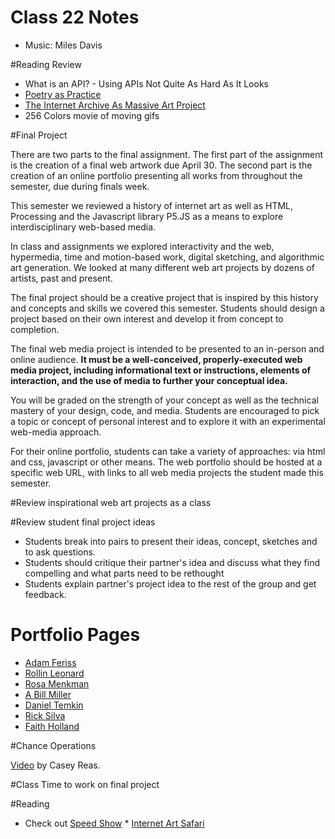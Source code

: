 Class 22 Notes
==============

* Music: Miles Davis

#Reading Review

* What is an API? - Using APIs Not Quite As Hard As It Looks
* [Poetry as Practice](http://rhizome.org/editorial/2015/mar/2/first-look-poetry/)
* [The Internet Archive As Massive Art Project](http://www.fastcolabs.com/3038062/the-internet-archive-as-massive-art-project)
* 256 Colors movie of moving gifs

#Final Project

There are two parts to the final assignment. The first part of the assignment is the creation of a final web artwork due April 30. The second part is the creation of an online portfolio presenting all works from throughout the semester, due during finals week.

This semester we reviewed a history of internet art as well as HTML, Processing and the Javascript library P5.JS as a means to explore interdisciplinary web-based media.

In class and assignments we explored interactivity and the web, hypermedia, time and motion-based work, digital sketching, and algorithmic art generation. We looked at many different web art projects by dozens of artists, past and present.

The final project should be a creative project that is inspired by this history and concepts and skills we covered this semester. Students should design a project based on their own interest and develop it from concept to completion.

The final web media project is intended to be presented to an in-person and online audience. **It must be a well-conceived, properly-executed web media project, including informational text or instructions, elements of interaction, and the use of media to further your conceptual idea.** 

You will be graded on the strength of your concept as well as the technical mastery of your design, code, and media. Students are encouraged to pick a topic or concept of personal interest and to explore it with an experimental web-media approach. 

For their online portfolio, students can take a variety of approaches: via html and css, javascript or other means. The web portfolio should be hosted at a specific web URL, with links to all web media projects the student made this semester.

#Review inspirational web art projects as a class

#Review student final project ideas

* Students break into pairs to present their ideas, concept, sketches and to ask questions.
* Students should critique their partner's idea and discuss what they find compelling and what parts need to be rethought
* Students explain partner's project idea to the rest of the group and get feedback.

# Portfolio Pages

* [Adam Feriss](http://www.adamferriss.com/)
* [Rollin Leonard](http://rollinleonard.com/)
* [Rosa Menkman](http://rosa-menkman.blogspot.nl/)
* [A Bill Miller](http://www.master-list2000.com/abillmiller/)
* [Daniel Temkin](http://danieltemkin.com/)
* [Rick Silva](http://ricksilva.net/)
* [Faith Holland](http://www.faithholland.com/)

#Chance Operations

[Video](https://vimeo.com/45851523) by Casey Reas.

#Class Time to work on final project

#Reading

* Check out [Speed Show](http://www.speedshow.net) * [Internet Art Safari](http://hyperallergic.com/26697/internet-art-safari/)

